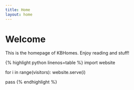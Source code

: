 ```yaml
---
title: Home
layout: home
---
```


Welcome
=======

This is the homepage of KBHomes. Enjoy reading and stuff!

{% highlight python linenos=table %}
import website

for i in range(visitors):
    website.serve(i)

pass
{% endhighlight %}
